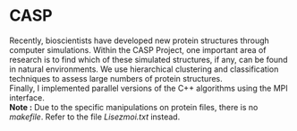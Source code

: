 # CASP
Recently, bioscientists have developed new protein structures through computer simulations. Within the CASP Project, one important area of research is to find which of these simulated structures, if any, can be found in natural environments. We use hierarchical clustering and classification techniques to assess large numbers of protein structures. 
<br />Finally, I implemented parallel versions of the C++ algorithms using the MPI interface. 
<br />**Note :** Due to the specific manipulations on protein files, there is no *makefile*. Refer to the file *Lisezmoi.txt* instead. 
